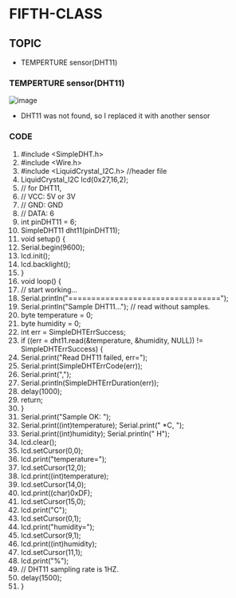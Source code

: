 # FIFTH-CLASS

## TOPIC
- TEMPERTURE sensor(DHT11)
### TEMPERTURE sensor(DHT11)
![image](https://user-images.githubusercontent.com/102523600/173249725-bf132c18-567f-4779-8b6a-cc3f0bd1c388.png)
- DHT11 was not found, so I replaced it with another sensor
### CODE
1. #include <SimpleDHT.h>
2. #include <Wire.h> 
3. #include <LiquidCrystal_I2C.h>        //header file
4. LiquidCrystal_I2C lcd(0x27,16,2);     
5. // for DHT11, 
6. //      VCC: 5V or 3V
7. //      GND: GND
8. //      DATA: 6
9. int pinDHT11 = 6;
10. SimpleDHT11 dht11(pinDHT11);
11. void setup() {
12. Serial.begin(9600);
13. lcd.init();                         
14. lcd.backlight();                
15. }
16. void loop() {
17. // start working...
18. Serial.println("=================================");
19. Serial.println("Sample DHT11..."); // read without samples.
20. byte temperature = 0;
21. byte humidity = 0;
22. int err = SimpleDHTErrSuccess;
23. if ((err = dht11.read(&temperature, &humidity, NULL)) != SimpleDHTErrSuccess) {
24. Serial.print("Read DHT11 failed, err="); 
25. Serial.print(SimpleDHTErrCode(err));
26. Serial.print(","); 
27. Serial.println(SimpleDHTErrDuration(err)); 
28. delay(1000);
29. return;
30. }
31. Serial.print("Sample OK: ");
32. Serial.print((int)temperature); Serial.print(" *C, "); 
33. Serial.print((int)humidity); Serial.println(" H");
34. lcd.clear();                   
35. lcd.setCursor(0,0);             
36. lcd.print("temperature="); 
37. lcd.setCursor(12,0);             
38. lcd.print((int)temperature); 
39. lcd.setCursor(14,0);             
40. lcd.print((char)0xDF); 
41. lcd.setCursor(15,0);             
42. lcd.print("C"); 
43. lcd.setCursor(0,1);          
44. lcd.print("humidity=");  
45. lcd.setCursor(9,1);            
46. lcd.print((int)humidity); 
47. lcd.setCursor(11,1);           
48. lcd.print("%"); 
49. // DHT11 sampling rate is 1HZ.
50. delay(1500);
51. }
